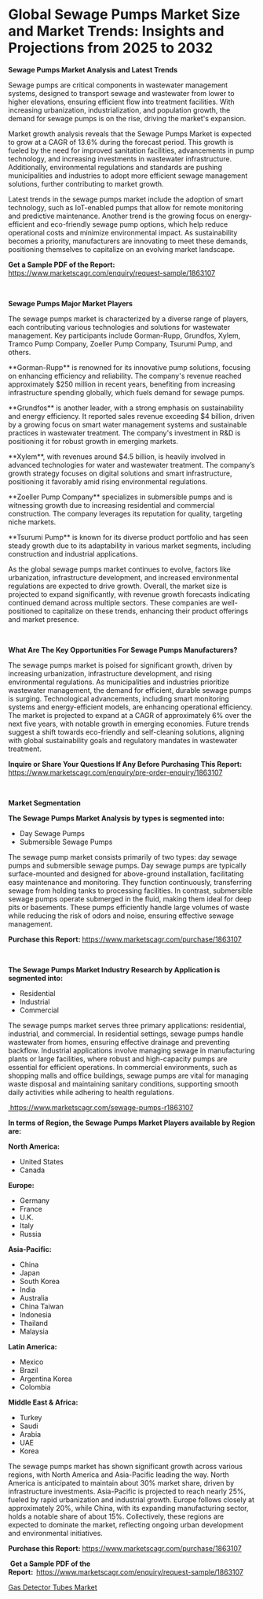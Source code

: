 <p><h1>Global Sewage Pumps Market Size and Market Trends: Insights and Projections from 2025 to 2032</h1></p><p><strong>Sewage Pumps Market Analysis and Latest Trends</strong></p>
<p><p>Sewage pumps are critical components in wastewater management systems, designed to transport sewage and wastewater from lower to higher elevations, ensuring efficient flow into treatment facilities. With increasing urbanization, industrialization, and population growth, the demand for sewage pumps is on the rise, driving the market's expansion.</p><p>Market growth analysis reveals that the Sewage Pumps Market is expected to grow at a CAGR of 13.6% during the forecast period. This growth is fueled by the need for improved sanitation facilities, advancements in pump technology, and increasing investments in wastewater infrastructure. Additionally, environmental regulations and standards are pushing municipalities and industries to adopt more efficient sewage management solutions, further contributing to market growth.</p><p>Latest trends in the sewage pumps market include the adoption of smart technology, such as IoT-enabled pumps that allow for remote monitoring and predictive maintenance. Another trend is the growing focus on energy-efficient and eco-friendly sewage pump options, which help reduce operational costs and minimize environmental impact. As sustainability becomes a priority, manufacturers are innovating to meet these demands, positioning themselves to capitalize on an evolving market landscape.</p></p>
<p><strong>Get a Sample PDF of the Report:&nbsp;</strong> <a href="https://www.marketscagr.com/enquiry/request-sample/1863107?utm_campaign=2111&utm_medium=2&utm_source=Github&utm_content=ia&utm_term=19022025&utm_id=sewage-pumps">https://www.marketscagr.com/enquiry/request-sample/1863107</a></p>
<p>&nbsp;</p>
<p><strong>Sewage Pumps Major Market Players</strong></p>
<p><p>The sewage pumps market is characterized by a diverse range of players, each contributing various technologies and solutions for wastewater management. Key participants include Gorman-Rupp, Grundfos, Xylem, Tramco Pump Company, Zoeller Pump Company, Tsurumi Pump, and others.</p><p>**Gorman-Rupp** is renowned for its innovative pump solutions, focusing on enhancing efficiency and reliability. The company's revenue reached approximately $250 million in recent years, benefiting from increasing infrastructure spending globally, which fuels demand for sewage pumps.</p><p>**Grundfos** is another leader, with a strong emphasis on sustainability and energy efficiency. It reported sales revenue exceeding $4 billion, driven by a growing focus on smart water management systems and sustainable practices in wastewater treatment. The company's investment in R&D is positioning it for robust growth in emerging markets.</p><p>**Xylem**, with revenues around $4.5 billion, is heavily involved in advanced technologies for water and wastewater treatment. The company’s growth strategy focuses on digital solutions and smart infrastructure, positioning it favorably amid rising environmental regulations.</p><p>**Zoeller Pump Company** specializes in submersible pumps and is witnessing growth due to increasing residential and commercial construction. The company leverages its reputation for quality, targeting niche markets.</p><p>**Tsurumi Pump** is known for its diverse product portfolio and has seen steady growth due to its adaptability in various market segments, including construction and industrial applications.</p><p>As the global sewage pumps market continues to evolve, factors like urbanization, infrastructure development, and increased environmental regulations are expected to drive growth. Overall, the market size is projected to expand significantly, with revenue growth forecasts indicating continued demand across multiple sectors. These companies are well-positioned to capitalize on these trends, enhancing their product offerings and market presence.</p></p>
<p>&nbsp;</p>
<p><strong>What Are The Key Opportunities For Sewage Pumps Manufacturers?</strong></p>
<p><p>The sewage pumps market is poised for significant growth, driven by increasing urbanization, infrastructure development, and rising environmental regulations. As municipalities and industries prioritize wastewater management, the demand for efficient, durable sewage pumps is surging. Technological advancements, including smart monitoring systems and energy-efficient models, are enhancing operational efficiency. The market is projected to expand at a CAGR of approximately 6% over the next five years, with notable growth in emerging economies. Future trends suggest a shift towards eco-friendly and self-cleaning solutions, aligning with global sustainability goals and regulatory mandates in wastewater treatment.</p></p>
<p><strong>Inquire or Share Your Questions If Any Before Purchasing This Report:</strong> <a href="https://www.marketscagr.com/enquiry/pre-order-enquiry/1863107?utm_campaign=2111&utm_medium=2&utm_source=Github&utm_content=ia&utm_term=19022025&utm_id=sewage-pumps">https://www.marketscagr.com/enquiry/pre-order-enquiry/1863107</a></p>
<p>&nbsp;</p>
<p><strong>Market Segmentation</strong></p>
<p><strong>The Sewage Pumps Market Analysis by types is segmented into:</strong></p>
<p><ul><li>Day Sewage Pumps</li><li>Submersible Sewage Pumps</li></ul></p>
<p><p>The sewage pump market consists primarily of two types: day sewage pumps and submersible sewage pumps. Day sewage pumps are typically surface-mounted and designed for above-ground installation, facilitating easy maintenance and monitoring. They function continuously, transferring sewage from holding tanks to processing facilities. In contrast, submersible sewage pumps operate submerged in the fluid, making them ideal for deep pits or basements. These pumps efficiently handle large volumes of waste while reducing the risk of odors and noise, ensuring effective sewage management.</p></p>
<p><strong>Purchase this Report:&nbsp;</strong><a href="https://www.marketscagr.com/purchase/1863107?utm_campaign=2111&utm_medium=2&utm_source=Github&utm_content=ia&utm_term=19022025&utm_id=sewage-pumps">https://www.marketscagr.com/purchase/1863107</a></p>
<p>&nbsp;</p>
<p><strong>The Sewage Pumps Market Industry Research by Application is segmented into:</strong></p>
<p><ul><li>Residential</li><li>Industrial</li><li>Commercial</li></ul></p>
<p><p>The sewage pumps market serves three primary applications: residential, industrial, and commercial. In residential settings, sewage pumps handle wastewater from homes, ensuring effective drainage and preventing backflow. Industrial applications involve managing sewage in manufacturing plants or large facilities, where robust and high-capacity pumps are essential for efficient operations. In commercial environments, such as shopping malls and office buildings, sewage pumps are vital for managing waste disposal and maintaining sanitary conditions, supporting smooth daily activities while adhering to health regulations.</p></p>
<p><a href="https://www.marketscagr.com/sewage-pumps-r1863107?utm_campaign=2111&utm_medium=2&utm_source=Github&utm_content=ia&utm_term=19022025&utm_id=sewage-pumps">&nbsp;https://www.marketscagr.com/sewage-pumps-r1863107</a></p>
<p><strong>In terms of Region, the Sewage Pumps Market Players available by Region are:</strong></p>
<p>
    <p> <strong> North America: </strong>
        <ul>
            <li>United States</li>
            <li>Canada</li>
        </ul>
        </p> 
    <p> <strong> Europe: </strong>
        <ul>
            <li>Germany</li>
            <li>France</li>
            <li>U.K.</li>
            <li>Italy</li>
            <li>Russia</li>
        </ul>
        </p> 
    <p> <strong> Asia-Pacific: </strong>
        <ul>
            <li>China</li>
            <li>Japan</li>
            <li>South Korea</li>
            <li>India</li>
            <li>Australia</li>
            <li>China Taiwan</li>
            <li>Indonesia</li>
            <li>Thailand</li>
            <li>Malaysia</li>
        </ul>
        </p> 
    <p> <strong> Latin America: </strong>
        <ul>
            <li>Mexico</li>
            <li>Brazil</li>
            <li>Argentina Korea</li>
            <li>Colombia</li>
        </ul>
        </p> 
    <p> <strong> Middle East & Africa: </strong>
        <ul>
            <li>Turkey</li>
            <li>Saudi</li>
            <li>Arabia</li>
            <li>UAE</li>
            <li>Korea</li>
        </ul>
    </p>
    </p>
<p><p>The sewage pumps market has shown significant growth across various regions, with North America and Asia-Pacific leading the way. North America is anticipated to maintain about 30% market share, driven by infrastructure investments. Asia-Pacific is projected to reach nearly 25%, fueled by rapid urbanization and industrial growth. Europe follows closely at approximately 20%, while China, with its expanding manufacturing sector, holds a notable share of about 15%. Collectively, these regions are expected to dominate the market, reflecting ongoing urban development and environmental initiatives.</p></p>
<p><strong>Purchase this Report: </strong><a href="https://www.marketscagr.com/purchase/1863107?utm_campaign=2111&utm_medium=2&utm_source=Github&utm_content=ia&utm_term=19022025&utm_id=sewage-pumps">https://www.marketscagr.com/purchase/1863107</a></p>
<p>&nbsp;<strong>Get a Sample PDF of the Report:&nbsp;&nbsp;</strong><a href="https://www.marketscagr.com/enquiry/request-sample/1863107?utm_campaign=2111&utm_medium=2&utm_source=Github&utm_content=ia&utm_term=19022025&utm_id=sewage-pumps">https://www.marketscagr.com/enquiry/request-sample/1863107</a></p>
<p><strong></strong></p>
<p><p><a href="https://github.com/lindaopodray/Market-Research-Report-List-1/blob/main/gas-detector-tubes-market.md?utm_campaign=2111&utm_medium=2&utm_source=Github&utm_content=ia&utm_term=19022025&utm_id=sewage-pumps">Gas Detector Tubes Market</a></p></p>